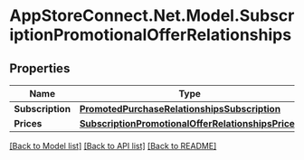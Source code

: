 # AppStoreConnect.Net.Model.SubscriptionPromotionalOfferRelationships

## Properties

Name | Type | Description | Notes
------------ | ------------- | ------------- | -------------
**Subscription** | [**PromotedPurchaseRelationshipsSubscription**](PromotedPurchaseRelationshipsSubscription.md) |  | [optional] 
**Prices** | [**SubscriptionPromotionalOfferRelationshipsPrices**](SubscriptionPromotionalOfferRelationshipsPrices.md) |  | [optional] 

[[Back to Model list]](../README.md#documentation-for-models) [[Back to API list]](../README.md#documentation-for-api-endpoints) [[Back to README]](../README.md)

